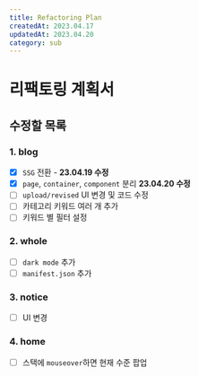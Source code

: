 ```yaml
---
title: Refactoring Plan
createdAt: 2023.04.17
updatedAt: 2023.04.20
category: sub
---
```


# 리팩토링 계획서

## 수정할 목록

### 1. blog

- [x] `SSG` 전환 - **23.04.19 수정**
- [x] `page`, `container`, `component` 분리 **23.04.20 수정**
- [ ] `upload/revised` UI 변경 및 코드 수정
- [ ] 카테고리 키워드 여러 개 추가
- [ ] 키워드 별 필터 설정

### 2. whole

- [ ] `dark mode` 추가
- [ ] `manifest.json` 추가

### 3. notice

- [ ] UI 변경

### 4. home

- [ ] 스택에 `mouseover`하면 현재 수준 팝업
